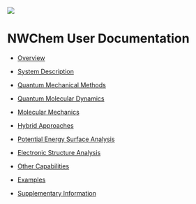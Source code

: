 ![](https://raw.githubusercontent.com/nwchemgit/nwchem/master/contrib/git.nwchem/MS3_logo_cropped.png)
  
NWChem User Documentation   
=========================

-   [Overview](Overview "wikilink")

<!-- -->

-   [System Description](System-Description "wikilink")

<!-- -->

-   [Quantum Mechanical Methods](Quantum-Mechanical-Methods "wikilink")

<!-- -->

-   [Quantum Molecular Dynamics](Quantum-Molecular-Dynamics "wikilink")

<!-- -->

-   [Molecular Mechanics](Classical-Methods "wikilink")

<!-- -->

-   [Hybrid Approaches](Hybrid-Approaches "wikilink")

<!-- -->

-   [Potential Energy Surface
    Analysis](Potential-Energy-Surface-Analysis "wikilink")

<!-- -->

-   [Electronic Structure
    Analysis](Electronic-Structure-Analysis "wikilink")

<!-- -->

-   [Other Capabilities](Other-Capabilities "wikilink")

<!-- -->

-   [Examples](Examples "wikilink")

<!-- -->

-   [Supplementary Information](Supplementary_Information "wikilink")